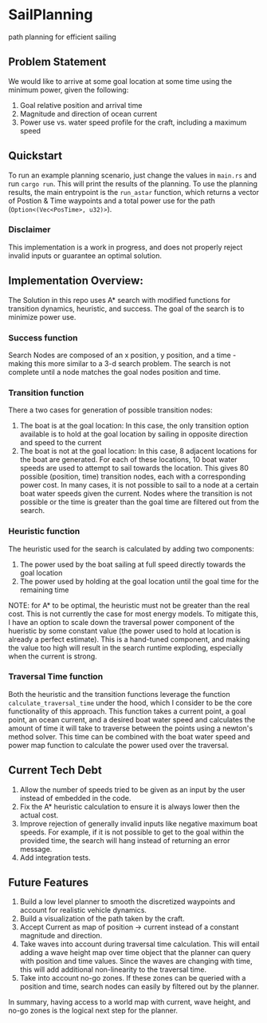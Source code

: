 # SailPlanning
path planning for efficient sailing 

## Problem Statement 
We would like to arrive at some goal location at some time using the minimum power, given the following:
1. Goal relative position and arrival time
1. Magnitude and direction of ocean current
1. Power use vs. water speed profile for the craft, including a maximum speed

## Quickstart
To run an example planning scenario, just change the values in `main.rs` and run `cargo run`. This will print the results of the planning. To use the planning results, the main entrypoint is the `run_astar` function, which returns a vector of Postion & Time waypoints and a total power use for the path (`Option<(Vec<PosTime>, u32)>`).

### Disclaimer
This implementation is a work in progress, and does not properly reject invalid inputs or guarantee an optimal solution.

## Implementation Overview:
The Solution in this repo uses A* search with modified functions for transition dynamics, heuristic, and success. The goal of the search is to minimize power use. 

### Success function
Search Nodes are composed of an x position, y position, and a time - making this more similar to a 3-d search problem. The search is not complete until a node matches the goal nodes position and time. 

### Transition function
There a two cases for generation of possible transition nodes:
1. The boat is at the goal location: In this case, the only transition option available is to hold at the goal location by sailing in opposite direction and speed to the current
2. The boat is not at the goal location: In this case, 8 adjacent locations for the boat are generated. For each of these locations, 10 boat water speeds are used to attempt to sail towards the location. This gives 80 possible (position, time) transition nodes, each with a corresponding power cost. In many cases, it is not possible to sail to a node at a certain boat water speeds given the current. Nodes where the transition is not possible or the time is greater than the goal time are filtered out from the search.

### Heuristic function
The heuristic used for the search is calculated by adding two components:
1. The power used by the boat sailing at full speed directly towards the goal location
2. The power used by holding at the goal location until the goal time for the remaining time

NOTE: for A* to be optimal, the heuristic must not be greater than the real cost. This is not currently the case for most energy models.
To mitigate this, I have an option to scale down the traversal power component of the hueristic by some constant value (the power used to hold at location is already a perfect estimate). This is a hand-tuned component, and making the value too high will result in the search runtime exploding, especially when the current is strong.

### Traversal Time function
Both the heuristic and the transition functions leverage the function `calculate_traversal_time` under the hood, which I consider to be the core functionality of this approach. This function takes a current point, a goal point, an ocean current, and a desired boat water speed and calculates the amount of time it will take to traverse between the points using a newton's method solver. This time can be combined with the boat water speed and power map function to calculate the power used over the traversal.

## Current Tech Debt
1. Allow the number of speeds tried to be given as an input by the user instead of embedded in the code.
1. Fix the A* heuristic calculation to ensure it is always lower then the actual cost.
1. Improve rejection of generally invalid inputs like negative maximum boat speeds. For example, if it is not possible to get to the goal within the provided time, the search will hang instead of returning an error message.
1. Add integration tests.

## Future Features
1. Build a low level planner to smooth the discretized waypoints and account for realistic vehicle dynamics.
1. Build a visualization of the path taken by the craft.
1. Accept Current as map of position -> current instead of a constant magnitude and direction.
1. Take waves into account during traversal time calculation. This will entail adding a wave height map over time object that the planner can query with position and time values. Since the waves are changing with time, this will add additional non-linearity to the traversal time.
1. Take into account no-go zones. If these zones can be queried with a position and time, search nodes can easily by filtered out by the planner. 

In summary, having access to a world map with current, wave height, and no-go zones is the logical next step for the planner.